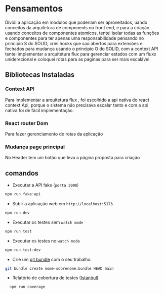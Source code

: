 # Pensamentos

Dividi a aplicação em modulos que poderiam ser aproveitados, uando conceitos da arquitetura de components no front end, e para a criação usando conceitos de
componentes atomicos, tentei isolar todas as funções e componentes para ter apenas uma responsabilidade pensando no principio S do SOLID, criei hooks que sao abertos
para extensões e fechados para mudança usando o principio O do SOLID, com a context API tentei implementar a arquitetura flux para gerenciar estados com um fluxo uniderecional
e coloquei rotas para as páginas para ser mais escalável.

## Bibliotecas Instaladas

### Context API

Para implementar a arquitetura flux , foi escolhido a api nativa do react context Api, porque o sistema não precisava escalar tanto e com a api nativa foi de fácil implementação.

### React router Dom

Para fazer gerenciamento de rotas da aplicação

### Mudança page principal

No Header tem um botão que leva a página proposta para criação

## comandos

- Executar a API fake (`porta 3000`)

```bash
npm run fake:api
```

- Subir a aplicação web em `http://localhost:5173`

```bash
npm run dev
```

- Executar os testes sem `watch mode`

```bash
npm run test
```

- Executar os testes no `watch mode`

```bash
npm run test:dev
```

- Crie um [git bundle](https://git-scm.com/docs/git-bundle) com o seu trabalho

```bash
git bundle create nome-sobrenome.bundle HEAD main
```

- Relatório de cobertura de testes ([Istanbul](https://istanbul.js.org/))

```bash
  npm run coverage
```
